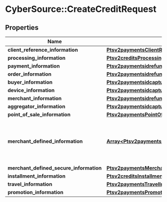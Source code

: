 # CyberSource::CreateCreditRequest

## Properties
Name | Type | Description | Notes
------------ | ------------- | ------------- | -------------
**client_reference_information** | [**Ptsv2paymentsClientReferenceInformation**](Ptsv2paymentsClientReferenceInformation.md) |  | [optional] 
**processing_information** | [**Ptsv2creditsProcessingInformation**](Ptsv2creditsProcessingInformation.md) |  | [optional] 
**payment_information** | [**Ptsv2paymentsidrefundsPaymentInformation**](Ptsv2paymentsidrefundsPaymentInformation.md) |  | [optional] 
**order_information** | [**Ptsv2paymentsidrefundsOrderInformation**](Ptsv2paymentsidrefundsOrderInformation.md) |  | [optional] 
**buyer_information** | [**Ptsv2paymentsidcapturesBuyerInformation**](Ptsv2paymentsidcapturesBuyerInformation.md) |  | [optional] 
**device_information** | [**Ptsv2paymentsidcapturesDeviceInformation**](Ptsv2paymentsidcapturesDeviceInformation.md) |  | [optional] 
**merchant_information** | [**Ptsv2paymentsidrefundsMerchantInformation**](Ptsv2paymentsidrefundsMerchantInformation.md) |  | [optional] 
**aggregator_information** | [**Ptsv2paymentsidcapturesAggregatorInformation**](Ptsv2paymentsidcapturesAggregatorInformation.md) |  | [optional] 
**point_of_sale_information** | [**Ptsv2paymentsPointOfSaleInformation**](Ptsv2paymentsPointOfSaleInformation.md) |  | [optional] 
**merchant_defined_information** | [**Array&lt;Ptsv2paymentsMerchantDefinedInformation&gt;**](Ptsv2paymentsMerchantDefinedInformation.md) | The object containing the custom data that the merchant defines.  | [optional] 
**merchant_defined_secure_information** | [**Ptsv2paymentsMerchantDefinedSecureInformation**](Ptsv2paymentsMerchantDefinedSecureInformation.md) |  | [optional] 
**installment_information** | [**Ptsv2creditsInstallmentInformation**](Ptsv2creditsInstallmentInformation.md) |  | [optional] 
**travel_information** | [**Ptsv2paymentsTravelInformation**](Ptsv2paymentsTravelInformation.md) |  | [optional] 
**promotion_information** | [**Ptsv2paymentsPromotionInformation**](Ptsv2paymentsPromotionInformation.md) |  | [optional] 



